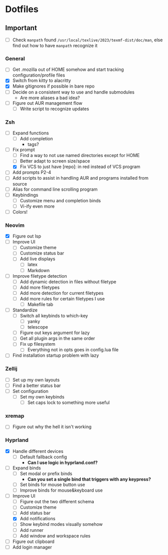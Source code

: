 # Dotfiles

## Important
- [ ] Check `manpath` found `/usr/local/texlive/2023/texmf-dist/doc/man`, else find out how to have `manpath` recognize it

### General
- [ ] Get .mozilla out of HOME somehow and start tracking configuration/profile files
- [x] Switch from kitty to alacritty
- [x] Make gitignores if possible in bare repo
- [ ] Decide on a consistent way to use and handle submodules
    - Are more aliases a bad idea?
- [ ] Figure out AUR management flow
    - [ ] Write script to recognize updates

### Zsh
- [ ] Expand functions
    - [ ] Add completion
        - tags?
- [ ] Fix prompt
    - [ ] Find a way to not use named directories except for HOME
    - [ ] Better adapt to screen size/space
    - [x] Fix VCS to just have [repo]: in red instead of VCS program
- [ ] Add prompts P2-4
- [ ] Add scripts to assist in handling AUR and programs installed from source
- [ ] Alias for command line scrolling program
- [ ] Keybindings
    - [ ] Customize menu and completion binds
    - [ ] Vi-ify even more
- [ ] Colors!

### Neovim
- [x] Figure out lsp
- [ ] Improve UI
    - [ ] Customize theme
    - [ ] Customize status bar
    - [ ] Add live displays
        - [ ] latex
        - [ ] Markdown
- [ ] Improve filetype detection
    - [ ] Add dynamic detection in files without filetype
    - [ ] Add more filetypes
    - [ ] Add more detection for current filetypes
    - [ ] Add more rules for certain filetypes I use
        - [ ] Makefile tab
- [ ] Standardize
    - [ ] Switch all keybinds to which-key
        - [ ] yanky
        - [ ] telescope
    - [ ] Figure out keys argument for lazy
    - [ ] Get all plugin args in the same order
    - [ ] Fix up filesystem
        - [ ] Everything not in opts goes in config.lua file
- [ ] Find installation startup problem with lazy

### Zellij
- [ ] Set up my own layouts
- [ ] Find a better status bar
- [ ] Set configuration
    - [ ] Set my own keybinds
        - [ ] Set caps lock to something more useful

<!-- ### tmux -->
<!-- - [ ] Make/fix tmuxp yamls -->
<!-- - [ ] Differentiate between tmux and zsh vi-mode -->
<!--     - [ ] Change cursor to reflect which vi-mode is active -->
<!--     - [ ] Look into using a different <esc> keybind for each -->
<!--         - jk vs kj -->
<!--         - tmux prefix -->
<!-- - [ ] Improve UI -->
<!--     - [ ] Customize theme -->
<!--     - [ ] Customize status bar -->

### xremap
- [ ] Figure out why the hell it isn't working

### Hyprland
- [x] Handle different devices
    - [ ] Default fallback config
        - **Can I use logic in hyprland.conf?**
- [ ] Expand binds
    - [ ] Set modal or prefix binds
        - **Can you set a single bind that triggers with any keypress?**
    - [ ] Set binds for mouse button use
    - [ ] Improve binds for mouse&keyboard use
- [ ] Improve UI
    - [ ] Figure out the two different schema
    - [ ] Customize theme
    - [ ] Add status bar
    - [x] Add notifications
    - [ ] Show keybind modes visually somehow
    - [ ] Add runner
    - [ ] Add window and workspace rules
- [ ] Figure out clipboard
- [ ] Add login manager
